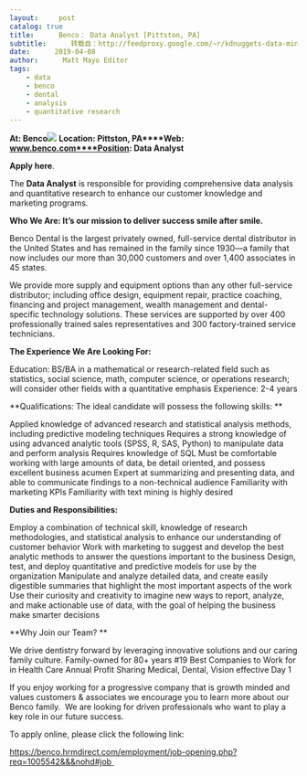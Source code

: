 ```yaml
---
layout:     post
catalog: true
title:      Benco： Data Analyst [Pittston, PA]
subtitle:      转载自：http://feedproxy.google.com/~r/kdnuggets-data-mining-analytics/~3/ttZzCmCTjv0/04-08-benco-data-analyst.html
date:      2019-04-08
author:      Matt Mayo Editor
tags:
    - data
    - benco
    - dental
    - analysis
    - quantitative research
---
```


**At: Benco**![](https://pbs.twimg.com/profile_images/1104015626228641792/tqH4h3lT_400x400.png)
**Location: Pittston, PA****Web: www.benco.com****Position: Data Analyst**

**Apply here**.

The **Data Analyst** is responsible for providing comprehensive data analysis and quantitative research to enhance our customer knowledge and marketing programs.

**Who We Are: It’s our mission to deliver success smile after smile.**

Benco Dental is the largest privately owned, full-service dental distributor in the United States and has remained in the family since 1930—a family that now includes our more than 30,000 customers and over 1,400 associates in 45 states.

We provide more supply and equipment options than any other full-service distributor; including office design, equipment repair, practice coaching, financing and project management, wealth management and dental-specific technology solutions. These services are supported by over 400 professionally trained sales representatives and 300 factory-trained service technicians.

**The Experience We Are Looking For:** 

Education: BS/BA in a mathematical or research-related field such as statistics, social science, math, computer science, or operations research; will consider other fields with a quantitative emphasis
Experience: 2-4 years

**Qualifications: The ideal candidate will possess the following skills: **

Applied knowledge of advanced research and statistical analysis methods, including predictive modeling techniques
Requires a strong knowledge of using advanced analytic tools (SPSS, R, SAS, Python) to manipulate data and perform analysis
Requires knowledge of SQL
Must be comfortable working with large amounts of data, be detail oriented, and possess excellent business acumen
Expert at summarizing and presenting data, and able to communicate findings to a non-technical audience
Familiarity with marketing KPIs
Familiarity with text mining is highly desired

**Duties and Responsibilities:**

Employ a combination of technical skill, knowledge of research methodologies, and statistical analysis to enhance our understanding of customer behavior
Work with marketing to suggest and develop the best analytic methods to answer the questions important to the business
Design, test, and deploy quantitative and predictive models for use by the organization
Manipulate and analyze detailed data, and create easily digestible summaries that highlight the most important aspects of the work
Use their curiosity and creativity to imagine new ways to report, analyze, and make actionable use of data, with the goal of helping the business make smarter decisions

**Why Join our Team? **

We drive dentistry forward by leveraging innovative solutions and our caring family culture.
Family-owned for 80+ years
#19 Best Companies to Work for in Health Care
Annual Profit Sharing
Medical, Dental, Vision effective Day 1

If you enjoy working for a progressive company that is growth minded and values customers & associates we encourage you to learn more about our Benco family.  We are looking for driven professionals who want to play a key role in our future success.

To apply online, please click the following link: 

https://benco.hrmdirect.com/employment/job-opening.php?req=1005542&&&nohd#job 
